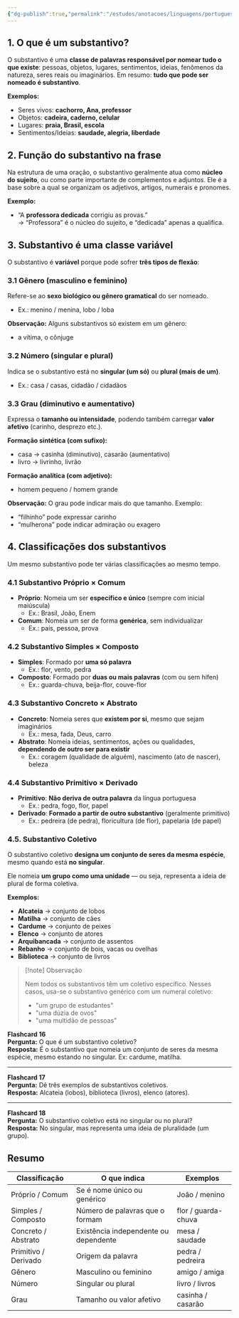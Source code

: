 ```yaml
---
{"dg-publish":true,"permalink":"/estudos/anotacoes/linguagens/portugues/1-gramatica/1-1-substantivos/"}
---
```


## 1. O que é um substantivo?

O substantivo é uma **classe de palavras responsável por nomear tudo o que existe**: pessoas, objetos, lugares, sentimentos, ideias, fenômenos da natureza, seres reais ou imaginários. Em resumo: **tudo que pode ser nomeado é substantivo**.

**Exemplos:**

- Seres vivos: **cachorro, Ana, professor**
- Objetos: **cadeira, caderno, celular**
- Lugares: **praia, Brasil, escola**
- Sentimentos/Ideias: **saudade, alegria, liberdade**

## 2. Função do substantivo na frase

Na estrutura de uma oração, o substantivo geralmente atua como **núcleo do sujeito**, ou como parte importante de complementos e adjuntos. Ele é a base sobre a qual se organizam os adjetivos, artigos, numerais e pronomes.

**Exemplo:**

- “A **professora dedicada** corrigiu as provas.”  
    → “Professora” é o núcleo do sujeito, e “dedicada” apenas a qualifica.

## 3. Substantivo é uma classe variável

O substantivo é **variável** porque pode sofrer **três tipos de flexão**:

### 3.1 Gênero (masculino e feminino)

Refere-se ao **sexo biológico ou gênero gramatical** do ser nomeado.

- Ex.: menino / menina, lobo / loba

**Observação:** Alguns substantivos só existem em um gênero:

- a vítima, o cônjuge

### 3.2 Número (singular e plural)

Indica se o substantivo está no **singular (um só)** ou **plural (mais de um)**.

- Ex.: casa / casas, cidadão / cidadãos

### 3.3 Grau (diminutivo e aumentativo)

Expressa o **tamanho ou intensidade**, podendo também carregar **valor afetivo** (carinho, desprezo etc.).

**Formação sintética (com sufixo):**

- casa → casinha (diminutivo), casarão (aumentativo)
- livro → livrinho, livrão

**Formação analítica (com adjetivo):**

- homem pequeno / homem grande

**Observação:** O grau pode indicar mais do que tamanho. Exemplo:

- “filhinho” pode expressar carinho
- “mulherona” pode indicar admiração ou exagero

## **4. Classificações dos substantivos**

Um mesmo substantivo pode ter várias classificações ao mesmo tempo.

### 4.1 Substantivo Próprio × Comum

- **Próprio**: Nomeia um ser **específico e único** (sempre com inicial maiúscula)
    - Ex.: Brasil, João, Enem
- **Comum**: Nomeia um ser de forma **genérica**, sem individualizar
    - Ex.: país, pessoa, prova

### 4.2 Substantivo Simples × Composto

- **Simples**: Formado por **uma só palavra**
    - Ex.: flor, vento, pedra
- **Composto**: Formado por **duas ou mais palavras** (com ou sem hífen)
    - Ex.: guarda-chuva, beija-flor, couve-flor

### 4.3 Substantivo Concreto × Abstrato

- **Concreto**: Nomeia seres que **existem por si**, mesmo que sejam imaginários
    - Ex.: mesa, fada, Deus, carro
- **Abstrato**: Nomeia ideias, sentimentos, ações ou qualidades, **dependendo de outro ser para existir**
    - Ex.: coragem (qualidade de alguém), nascimento (ato de nascer), beleza

### 4.4 Substantivo Primitivo × Derivado

- **Primitivo**: **Não deriva de outra palavra** da língua portuguesa
    - Ex.: pedra, fogo, flor, papel
- **Derivado**: **Formado a partir de outro substantivo** (geralmente primitivo)
    - Ex.: pedreira (de pedra), floricultura (de flor), papelaria (de papel)

### 4.5. Substantivo Coletivo

O substantivo coletivo **designa um conjunto de seres da mesma espécie**, mesmo quando está **no singular**.

Ele nomeia **um grupo como uma unidade** — ou seja, representa a ideia de plural de forma coletiva.

**Exemplos:**

- **Alcateia** → conjunto de lobos
- **Matilha** → conjunto de cães
- **Cardume** → conjunto de peixes
- **Elenco** → conjunto de atores
- **Arquibancada** → conjunto de assentos
- **Rebanho** → conjunto de bois, vacas ou ovelhas
- **Biblioteca** → conjunto de livros

> [!note] Observação
> 
> Nem todos os substantivos têm um coletivo específico. Nesses casos, usa-se o substantivo genérico com um numeral coletivo:
> - "um grupo de estudantes"
> - "uma dúzia de ovos"
> - "uma multidão de pessoas"


**Flashcard 16**  
**Pergunta:** O que é um substantivo coletivo?  
**Resposta:** É o substantivo que nomeia um conjunto de seres da mesma espécie, mesmo estando no singular. Ex: cardume, matilha.

---

**Flashcard 17**  
**Pergunta:** Dê três exemplos de substantivos coletivos.  
**Resposta:** Alcateia (lobos), biblioteca (livros), elenco (atores).

---

**Flashcard 18**  
**Pergunta:** O substantivo coletivo está no singular ou no plural?  
**Resposta:** No singular, mas representa uma ideia de pluralidade (um grupo).



## Resumo

|Classificação|O que indica|Exemplos|
|---|---|---|
|Próprio / Comum|Se é nome único ou genérico|João / menino|
|Simples / Composto|Número de palavras que o formam|flor / guarda-chuva|
|Concreto / Abstrato|Existência independente ou dependente|mesa / saudade|
|Primitivo / Derivado|Origem da palavra|pedra / pedreira|
|Gênero|Masculino ou feminino|amigo / amiga|
|Número|Singular ou plural|livro / livros|
|Grau|Tamanho ou valor afetivo|casinha / casarão|
